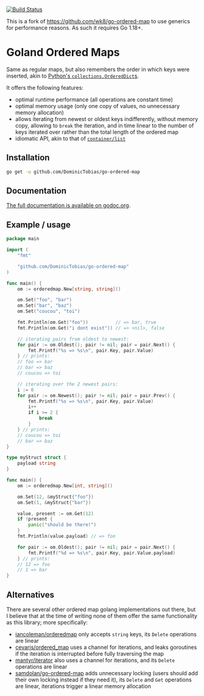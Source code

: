 [![Build Status](https://travis-ci.org/wk8/go-ordered-map.svg?branch=master)](https://travis-ci.org/wk8/go-ordered-map)

This is a fork of https://github.com/wk8/go-ordered-map to use generics for performance reasons. As such it requires Go 1.18+.

# Goland Ordered Maps

Same as regular maps, but also remembers the order in which keys were inserted, akin to [Python's `collections.OrderedDict`s](https://docs.python.org/3.7/library/collections.html#ordereddict-objects).

It offers the following features:

- optimal runtime performance (all operations are constant time)
- optimal memory usage (only one copy of values, no unnecessary memory allocation)
- allows iterating from newest or oldest keys indifferently, without memory copy, allowing to `break` the iteration, and in time linear to the number of keys iterated over rather than the total length of the ordered map
- idiomatic API, akin to that of [`container/list`](https://golang.org/pkg/container/list)

## Installation

```bash
go get -u github.com/DominicTobias/go-ordered-map
```

## Documentation

[The full documentation is available on godoc.org](https://godoc.org/github.com/DominicTobias/go-ordered-map).

## Example / usage

```go
package main

import (
	"fmt"

	"github.com/DominicTobias/go-ordered-map"
)

func main() {
	om := orderedmap.New[string, string]()

	om.Set("foo", "bar")
	om.Set("bar", "baz")
	om.Set("coucou", "toi")

	fmt.Println(om.Get("foo"))          // => bar, true
	fmt.Println(om.Get("i dont exist")) // => <nil>, false

	// iterating pairs from oldest to newest:
	for pair := om.Oldest(); pair != nil; pair = pair.Next() {
		fmt.Printf("%s => %s\n", pair.Key, pair.Value)
	} // prints:
	// foo => bar
	// bar => baz
	// coucou => toi

	// iterating over the 2 newest pairs:
	i := 0
	for pair := om.Newest(); pair != nil; pair = pair.Prev() {
		fmt.Printf("%s => %s\n", pair.Key, pair.Value)
		i++
		if i >= 2 {
			break
		}
	} // prints:
	// coucou => toi
	// bar => baz
}
```

```go
type myStruct struct {
	payload string
}

func main() {
	om := orderedmap.New[int, string]()

	om.Set(12, &myStruct{"foo"})
	om.Set(1, &myStruct{"bar"})

	value, present := om.Get(12)
	if !present {
		panic("should be there!")
	}
	fmt.Println(value.payload) // => foo

	for pair := om.Oldest(); pair != nil; pair = pair.Next() {
		fmt.Printf("%d => %s\n", pair.Key, pair.Value.payload)
	} // prints:
	// 12 => foo
	// 1 => bar
}
```

## Alternatives

There are several other ordered map golang implementations out there, but I believe that at the time of writing none of them offer the same functionality as this library; more specifically:

- [iancoleman/orderedmap](https://github.com/iancoleman/orderedmap) only accepts `string` keys, its `Delete` operations are linear
- [cevaris/ordered_map](https://github.com/cevaris/ordered_map) uses a channel for iterations, and leaks goroutines if the iteration is interrupted before fully traversing the map
- [mantyr/iterator](https://github.com/mantyr/iterator) also uses a channel for iterations, and its `Delete` operations are linear
- [samdolan/go-ordered-map](https://github.com/samdolan/go-ordered-map) adds unnecessary locking (users should add their own locking instead if they need it), its `Delete` and `Get` operations are linear, iterations trigger a linear memory allocation
